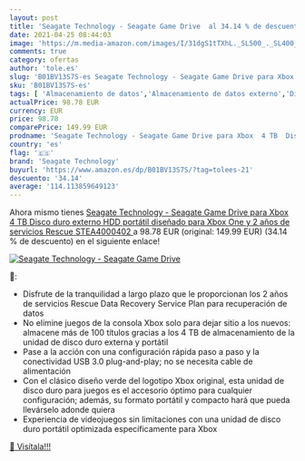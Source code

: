 ```yaml
---
layout: post
title: 'Seagate Technology - Seagate Game Drive  al 34.14 % de descuento'
date: 2021-04-25 08:44:03
image: 'https://m.media-amazon.com/images/I/31dgS1tTXhL._SL500_._SL400_.jpg'
comments: true
category: ofertas
author: 'tole.es'
slug: 'B01BV13S7S-es Seagate Technology - Seagate Game Drive para Xbox 4 TB...'
sku: 'B01BV13S7S-es'
tags: [ 'Almacenamiento de datos','Almacenamiento de datos externo','Discos duros externos','Informática','Videojuegos','seagate technology','xbox', ]
actualPrice: 98.78 EUR
currency: EUR
price: 98.78
comparePrice: 149.99 EUR
prodname: 'Seagate Technology - Seagate Game Drive para Xbox  4 TB  Disco duro externo  HDD portátil  diseñado para Xbox One  y 2 años de servicios Rescue  STEA4000402 '
country: 'es'
flag: '🇪🇸'
brand: 'Seagate Technology'
buyurl: 'https://www.amazon.es/dp/B01BV13S7S/?tag=tolees-21'
descuento: '34.14'
average: '114.113859649123'
---
```


Ahora mismo tienes [Seagate Technology - Seagate Game Drive para Xbox  4 TB  Disco duro externo  HDD portátil  diseñado para Xbox One  y 2 años de servicios Rescue  STEA4000402 ](https://www.amazon.es/dp/B01BV13S7S/?tag=tolees-21) a 98.78 EUR (original: 149.99 EUR) (34.14 %  de descuento) en el siguiente enlace!

[![Seagate Technology - Seagate Game Drive ](https://m.media-amazon.com/images/I/31dgS1tTXhL._SL500_._SL400_.jpg)](https://www.amazon.es/dp/B01BV13S7S/?tag=tolees-21)

🔎:

- Disfrute de la tranquilidad a largo plazo que le proporcionan los 2 años de servicios Rescue Data Recovery Service Plan para recuperación de datos
- No elimine juegos de la consola Xbox solo para dejar sitio a los nuevos: almacene más de 100 títulos gracias a los 4 TB de almacenamiento de la unidad de disco duro externa y portátil
- Pase a la acción con una configuración rápida paso a paso y la conectividad USB 3.0 plug-and-play; no se necesita cable de alimentación
- Con el clásico diseño verde del logotipo Xbox original, esta unidad de disco duro para juegos es el accesorio óptimo para cualquier configuración; además, su formato portátil y compacto hará que pueda llevárselo adonde quiera
- Experiencia de videojuegos sin limitaciones con una unidad de disco duro portátil optimizada específicamente para Xbox

[🛒 Visítala!!!](https://www.amazon.es/dp/B01BV13S7S/?tag=tolees-21)
